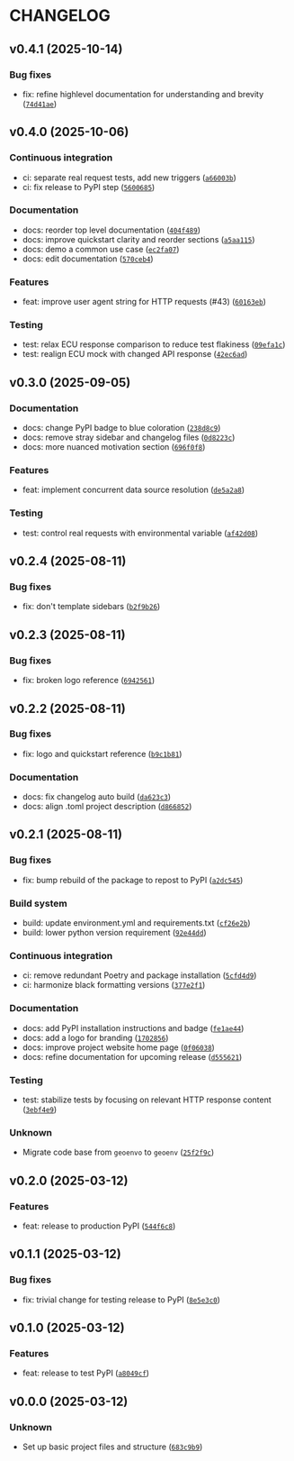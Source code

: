 
# CHANGELOG



## v0.4.1 (2025-10-14)


### Bug fixes

* fix: refine highlevel documentation for understanding and brevity ([`74d41ae`](https://github.com/clnsmth/geoenv/commit/74d41aedb25393f7cdec14f8b9fc55d40ab25b17)) 

## v0.4.0 (2025-10-06)


### Continuous integration

* ci: separate real request tests, add new triggers ([`a66003b`](https://github.com/clnsmth/geoenv/commit/a66003b5a9cb473c93377976360b494cc0a12c89)) 
* ci: fix release to PyPI step ([`5600685`](https://github.com/clnsmth/geoenv/commit/5600685c8723214207693da0593d8eae2084d836)) 

### Documentation

* docs: reorder top level documentation ([`404f489`](https://github.com/clnsmth/geoenv/commit/404f489d5780bd7e7603a4e4ed95341153306185)) 
* docs: improve quickstart clarity and reorder sections ([`a5aa115`](https://github.com/clnsmth/geoenv/commit/a5aa1158577deee0991a534797ce6346e798aeb4)) 
* docs: demo a common use case ([`ec2fa07`](https://github.com/clnsmth/geoenv/commit/ec2fa07884850fa922a71e220a5218d75aca353d)) 
* docs: edit documentation ([`570ceb4`](https://github.com/clnsmth/geoenv/commit/570ceb488950c5ae877b273db514e7a2f5e47031)) 

### Features

* feat: improve user agent string for HTTP requests (#43) ([`60163eb`](https://github.com/clnsmth/geoenv/commit/60163ebbdf22fe4ccd72d951e402a94030003774)) 

### Testing

* test: relax ECU response comparison to reduce test flakiness ([`09efa1c`](https://github.com/clnsmth/geoenv/commit/09efa1c6b404c4c2fb4eda188b196190715a2a7f)) 
* test: realign ECU mock with changed API response ([`42ec6ad`](https://github.com/clnsmth/geoenv/commit/42ec6ad0da53447d88b5f698db908ffd2ceabb7d)) 

## v0.3.0 (2025-09-05)


### Documentation

* docs: change PyPI badge to blue coloration ([`238d8c9`](https://github.com/clnsmth/geoenv/commit/238d8c979d8650f0c66185a01eda52202cf634fb)) 
* docs: remove stray sidebar and changelog files ([`0d8223c`](https://github.com/clnsmth/geoenv/commit/0d8223cc8c843bd8db987a4b48342dc30fd03f28)) 
* docs: more nuanced motivation section ([`696f0f8`](https://github.com/clnsmth/geoenv/commit/696f0f8cd49da7130788e05a396e10957b16b0d8)) 

### Features

* feat: implement concurrent data source resolution ([`de5a2a8`](https://github.com/clnsmth/geoenv/commit/de5a2a850f7c6c4f6dcfc34588755a1adf919133)) 

### Testing

* test: control real requests with environmental variable ([`af42d08`](https://github.com/clnsmth/geoenv/commit/af42d0823b5f381458cf9d616d08f7e5876a8d3c)) 

## v0.2.4 (2025-08-11)


### Bug fixes

* fix: don't template sidebars ([`b2f9b26`](https://github.com/clnsmth/geoenv/commit/b2f9b265d23af915f48d2d069a7e79bb3149d439)) 

## v0.2.3 (2025-08-11)


### Bug fixes

* fix: broken logo reference ([`6942561`](https://github.com/clnsmth/geoenv/commit/69425618f73cf3caea8ad81c6b1630501054c750)) 

## v0.2.2 (2025-08-11)


### Bug fixes

* fix: logo and quickstart reference ([`b9c1b81`](https://github.com/clnsmth/geoenv/commit/b9c1b816e4cf517e20b2a73b4eda1a0201c9a53b)) 

### Documentation

* docs: fix changelog auto build ([`da623c3`](https://github.com/clnsmth/geoenv/commit/da623c311aee1166c876fcd9d2edf80db91a5c3b)) 
* docs: align .toml project description ([`d866852`](https://github.com/clnsmth/geoenv/commit/d866852c34022fe5532eebfd1bac09ab5f5409f0)) 

## v0.2.1 (2025-08-11)


### Bug fixes

* fix: bump rebuild of the package to repost to PyPI ([`a2dc545`](https://github.com/clnsmth/geoenv/commit/a2dc54595f988da1086c7efbde3a6d27b1a9a4c3)) 

### Build system

* build: update environment.yml and requirements.txt ([`cf26e2b`](https://github.com/clnsmth/geoenv/commit/cf26e2b9c770073ba826a8b2ad117c0eb70548c3)) 
* build: lower python version requirement ([`92e44dd`](https://github.com/clnsmth/geoenv/commit/92e44dd465551a0b081e222624b135a6363e4d98)) 

### Continuous integration

* ci: remove redundant Poetry and package installation ([`5cfd4d9`](https://github.com/clnsmth/geoenv/commit/5cfd4d9216e16e6f0a0f43833d066d6e884cd8a9)) 
* ci: harmonize black formatting versions ([`377e2f1`](https://github.com/clnsmth/geoenv/commit/377e2f10ad939a8ef0af36fd8f4634ebc221963e)) 

### Documentation

* docs: add PyPI installation instructions and badge ([`fe1ae44`](https://github.com/clnsmth/geoenv/commit/fe1ae447cf3bf2e4eda1d1bc5197414863d8f227)) 
* docs: add a logo for branding ([`1702856`](https://github.com/clnsmth/geoenv/commit/1702856d1fc4e3701bc27e95a0ca32e76d32b8bf)) 
* docs: improve project website home page ([`0f06038`](https://github.com/clnsmth/geoenv/commit/0f0603881c540bad5495acced6f2031069ce834b)) 
* docs: refine documentation for upcoming release ([`d555621`](https://github.com/clnsmth/geoenv/commit/d5556211cad9b2a6d65cef3e31737e45b50f45c8)) 

### Testing

* test: stabilize tests by focusing on relevant HTTP response content ([`3ebf4e9`](https://github.com/clnsmth/geoenv/commit/3ebf4e9c264bc5be8cd48b22d13aa8ccd4abb834)) 

### Unknown

* Migrate code base from `geoenvo` to `geoenv` ([`25f2f9c`](https://github.com/clnsmth/geoenv/commit/25f2f9c5268afbbb03083b0fc48dc9434c74ba7b))


## v0.2.0 (2025-03-12)


### Features

* feat: release to production PyPI ([`544f6c8`](https://github.com/clnsmth/geoenv/commit/544f6c85125862edc02d1ed3a1455680fdbfddd8)) 

## v0.1.1 (2025-03-12)


### Bug fixes

* fix: trivial change for testing release to PyPI ([`8e5e3c0`](https://github.com/clnsmth/geoenv/commit/8e5e3c09123051b86b90d348feaf5347a48bf7a2)) 

## v0.1.0 (2025-03-12)


### Features

* feat: release to test PyPI ([`a8049cf`](https://github.com/clnsmth/geoenv/commit/a8049cfbed69c769f6fb8697dbf191af8264db98)) 

## v0.0.0 (2025-03-12)


### Unknown

* Set up basic project files and structure ([`683c9b9`](https://github.com/clnsmth/geoenv/commit/683c9b9a6b3bbbf7021ed63852536e8caed93703))
